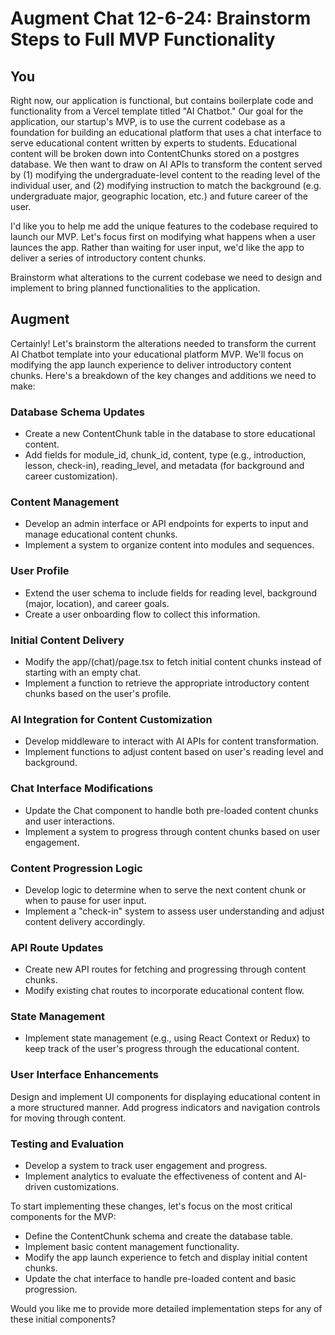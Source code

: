 # Augment Chat 12-6-24: Brainstorm Steps to Full MVP Functionality

## You

Right now, our application is functional, but contains boilerplate code and functionality from a Vercel template titled "AI Chatbot." Our goal for the application, our startup's MVP, is to use the current codebase as a foundation for building an educational platform that uses a chat interface to serve educational content written by experts to students. Educational content will be broken down into ContentChunks stored on a postgres database. We then want to draw on AI APIs to transform the content served by (1) modifying the undergraduate-level content to the reading level of the individual user, and (2) modifying instruction to match the background (e.g. undergraduate major, geographic location, etc.) and future career of the user. 

I'd like you to help me add the unique features to the codebase required to launch our MVP. Let's focus first on modifying what happens when a user launces the app. Rather than waiting for user input, we'd like the app to deliver a series of introductory content chunks.

Brainstorm what alterations to the current codebase we need to design and implement to bring planned functionalities to the application.

## Augment

Certainly! Let's brainstorm the alterations needed to transform the current AI Chatbot template into your educational platform MVP. We'll focus on modifying the app launch experience to deliver introductory content chunks. Here's a breakdown of the key changes and additions we need to make:

### Database Schema Updates

- Create a new ContentChunk table in the database to store educational content.
- Add fields for module_id, chunk_id, content, type (e.g., introduction, lesson, check-in), reading_level, and metadata (for background and career customization).

### Content Management

- Develop an admin interface or API endpoints for experts to input and manage educational content chunks.
- Implement a system to organize content into modules and sequences.

### User Profile

- Extend the user schema to include fields for reading level, background (major, location), and career goals.
- Create a user onboarding flow to collect this information.

### Initial Content Delivery

- Modify the app/(chat)/page.tsx to fetch initial content chunks instead of starting with an empty chat.
- Implement a function to retrieve the appropriate introductory content chunks based on the user's profile.

### AI Integration for Content Customization

- Develop middleware to interact with AI APIs for content transformation.
- Implement functions to adjust content based on user's reading level and background.

### Chat Interface Modifications

- Update the Chat component to handle both pre-loaded content chunks and user interactions.
- Implement a system to progress through content chunks based on user engagement.

### Content Progression Logic

- Develop logic to determine when to serve the next content chunk or when to pause for user input.
- Implement a "check-in" system to assess user understanding and adjust content delivery accordingly.

### API Route Updates

- Create new API routes for fetching and progressing through content chunks.
- Modify existing chat routes to incorporate educational content flow.

### State Management

- Implement state management (e.g., using React Context or Redux) to keep track of the user's progress through the educational content.

### User Interface Enhancements

Design and implement UI components for displaying educational content in a more structured manner.
Add progress indicators and navigation controls for moving through content.

### Testing and Evaluation

- Develop a system to track user engagement and progress.
- Implement analytics to evaluate the effectiveness of content and AI-driven customizations.

To start implementing these changes, let's focus on the most critical components for the MVP:

- Define the ContentChunk schema and create the database table.
- Implement basic content management functionality.
- Modify the app launch experience to fetch and display initial content chunks.
- Update the chat interface to handle pre-loaded content and basic progression.

Would you like me to provide more detailed implementation steps for any of these initial components?
